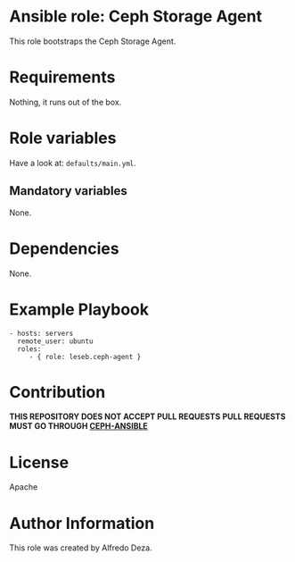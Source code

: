 # Ansible role: Ceph Storage Agent

This role bootstraps the Ceph Storage Agent.

# Requirements

Nothing, it runs out of the box.

# Role variables

Have a look at: `defaults/main.yml`.

## Mandatory variables

None.

# Dependencies

None.

# Example Playbook

```
- hosts: servers
  remote_user: ubuntu
  roles:
     - { role: leseb.ceph-agent }
```

# Contribution

**THIS REPOSITORY DOES NOT ACCEPT PULL REQUESTS**
**PULL REQUESTS MUST GO THROUGH [CEPH-ANSIBLE](https://github.com/ceph/ceph-ansible)**

# License

Apache

# Author Information

This role was created by Alfredo Deza.
